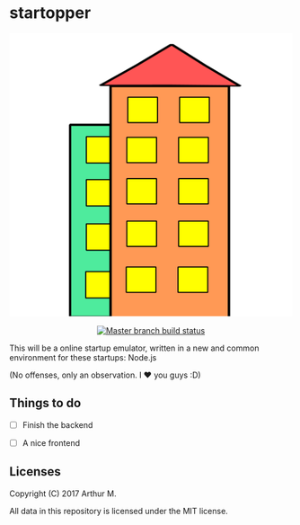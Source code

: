 # startopper

<p align="center">
	<img src="logo.svg" alt="Startopper logo" />
</p>

<p align="center">
	<a href="https://travis-ci.org/arthurmco/startopper/"><img src="https://api.travis-ci.org/arthurmco/startopper.svg?branch=master" alt="Master branch build status" /></a>
</p>

This will be a online startup emulator, written in a new and common environment 
for these startups: Node.js

(No offenses, only an observation. I :heart: you guys :D)

## Things to do

* [ ] Finish the backend

* [ ] A nice frontend

## Licenses

Copyright (C) 2017 Arthur M.

All data in this repository is licensed under the MIT license.
